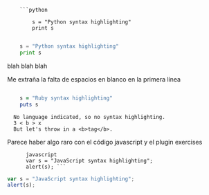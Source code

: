         ```python

            s = "Python syntax highlighting"
            print s

```python

    s = "Python syntax highlighting"
    print s

```

blah blah blah

Me extraña la falta de espacios en blanco en la primera línea

```ruby

    s = "Ruby syntax highlighting"
    puts s
```

```
  No language indicated, so no syntax highlighting.
  3 < b > x
  But let's throw in a <b>tag</b>.
```

Parece haber algo raro con el código javascript y el plugin exercises

          javascript
          var s = "JavaScript syntax highlighting";
          alert(s); ```

```javascript
var s = "JavaScript syntax highlighting";
alert(s);
```
